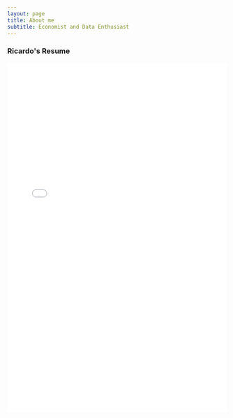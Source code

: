 ```yaml
---
layout: page
title: About me
subtitle: Economist and Data Enthusiast
---
```

### Ricardo's Resume
<iframe src="./Ricardo_Solis_s_CV_Eng__ver_.pdf" width="100%" height="800px" style="border:none;"></iframe>
